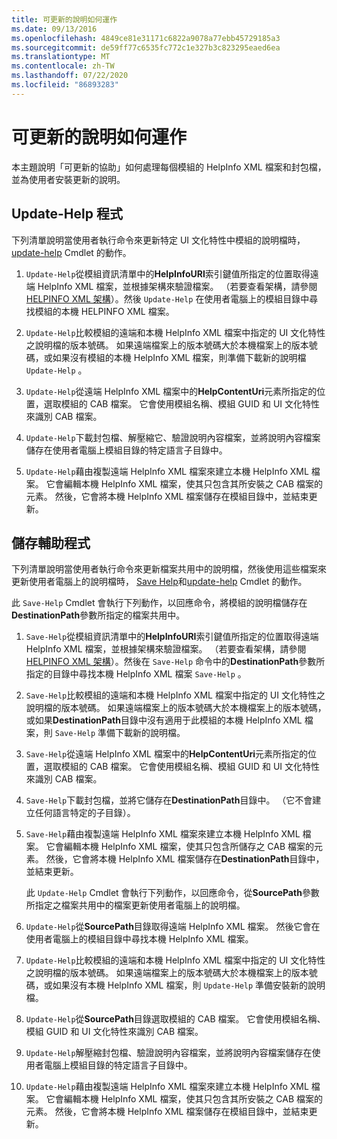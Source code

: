 ```yaml
---
title: 可更新的說明如何運作
ms.date: 09/13/2016
ms.openlocfilehash: 4849ce81e31171c6822a9078a77ebb45729185a3
ms.sourcegitcommit: de59ff77c6535fc772c1e327b3c823295eaed6ea
ms.translationtype: MT
ms.contentlocale: zh-TW
ms.lasthandoff: 07/22/2020
ms.locfileid: "86893283"
---
```

# <a name="how-updatable-help-works"></a>可更新的說明如何運作

本主題說明「可更新的協助」如何處理每個模組的 HelpInfo XML 檔案和封包檔，並為使用者安裝更新的說明。

## <a name="the-update-help-process"></a>Update-Help 程式

下列清單說明當使用者執行命令來更新特定 UI 文化特性中模組的說明檔時， [update-help](/powershell/module/Microsoft.PowerShell.Core/Update-Help) Cmdlet 的動作。

1. `Update-Help`從模組資訊清單中的**HelpInfoURI**索引鍵值所指定的位置取得遠端 HelpInfo XML 檔案，並根據架構來驗證檔案。 （若要查看架構，請參閱[HELPINFO XML 架構](./helpinfo-xml-schema.md)）。然後 `Update-Help` 在使用者電腦上的模組目錄中尋找模組的本機 HELPINFO XML 檔案。

1. `Update-Help`比較模組的遠端和本機 HelpInfo XML 檔案中指定的 UI 文化特性之說明檔的版本號碼。 如果遠端檔案上的版本號碼大於本機檔案上的版本號碼，或如果沒有模組的本機 HelpInfo XML 檔案，則準備下載新的說明檔 `Update-Help` 。

1. `Update-Help`從遠端 HelpInfo XML 檔案中的**HelpContentUri**元素所指定的位置，選取模組的 CAB 檔案。 它會使用模組名稱、模組 GUID 和 UI 文化特性來識別 CAB 檔案。

1. `Update-Help`下載封包檔、解壓縮它、驗證說明內容檔案，並將說明內容檔案儲存在使用者電腦上模組目錄的特定語言子目錄中。

1. `Update-Help`藉由複製遠端 HelpInfo XML 檔案來建立本機 HelpInfo XML 檔案。 它會編輯本機 HelpInfo XML 檔案，使其只包含其所安裝之 CAB 檔案的元素。
   然後，它會將本機 HelpInfo XML 檔案儲存在模組目錄中，並結束更新。

## <a name="the-save-help-process"></a>儲存輔助程式

下列清單說明當使用者執行命令來更新檔案共用中的說明檔，然後使用這些檔案來更新使用者電腦上的說明檔時， [Save Help](/powershell/module/Microsoft.PowerShell.Core/Save-Help)和[update-help](/powershell/module/Microsoft.PowerShell.Core/Update-Help) Cmdlet 的動作。

此 `Save-Help` Cmdlet 會執行下列動作，以回應命令，將模組的說明檔儲存在**DestinationPath**參數所指定的檔案共用中。

1. `Save-Help`從模組資訊清單中的**HelpInfoURI**索引鍵值所指定的位置取得遠端 HelpInfo XML 檔案，並根據架構來驗證檔案。 （若要查看架構，請參閱[HELPINFO XML 架構](./helpinfo-xml-schema.md)）。然後在 `Save-Help` 命令中的**DestinationPath**參數所指定的目錄中尋找本機 HelpInfo XML 檔案 `Save-Help` 。

1. `Save-Help`比較模組的遠端和本機 HelpInfo XML 檔案中指定的 UI 文化特性之說明檔的版本號碼。 如果遠端檔案上的版本號碼大於本機檔案上的版本號碼，或如果**DestinationPath**目錄中沒有適用于此模組的本機 HelpInfo XML 檔案，則 `Save-Help` 準備下載新的說明檔。

1. `Save-Help`從遠端 HelpInfo XML 檔案中的**HelpContentUri**元素所指定的位置，選取模組的 CAB 檔案。 它會使用模組名稱、模組 GUID 和 UI 文化特性來識別 CAB 檔案。

1. `Save-Help`下載封包檔，並將它儲存在**DestinationPath**目錄中。 （它不會建立任何語言特定的子目錄）。

1. `Save-Help`藉由複製遠端 HelpInfo XML 檔案來建立本機 HelpInfo XML 檔案。 它會編輯本機 HelpInfo XML 檔案，使其只包含所儲存之 CAB 檔案的元素。
   然後，它會將本機 HelpInfo XML 檔案儲存在**DestinationPath**目錄中，並結束更新。

   此 `Update-Help` Cmdlet 會執行下列動作，以回應命令，從**SourcePath**參數所指定之檔案共用中的檔案更新使用者電腦上的說明檔。

1. `Update-Help`從**SourcePath**目錄取得遠端 HelpInfo XML 檔案。 然後它會在使用者電腦上的模組目錄中尋找本機 HelpInfo XML 檔案。

1. `Update-Help`比較模組的遠端和本機 HelpInfo XML 檔案中指定的 UI 文化特性之說明檔的版本號碼。 如果遠端檔案上的版本號碼大於本機檔案上的版本號碼，或如果沒有本機 HelpInfo XML 檔案，則 `Update-Help` 準備安裝新的說明檔。

1. `Update-Help`從**SourcePath**目錄選取模組的 CAB 檔案。 它會使用模組名稱、模組 GUID 和 UI 文化特性來識別 CAB 檔案。

1. `Update-Help`解壓縮封包檔、驗證說明內容檔案，並將說明內容檔案儲存在使用者電腦上模組目錄的特定語言子目錄中。

1. `Update-Help`藉由複製遠端 HelpInfo XML 檔案來建立本機 HelpInfo XML 檔案。 它會編輯本機 HelpInfo XML 檔案，使其只包含其所安裝之 CAB 檔案的元素。
   然後，它會將本機 HelpInfo XML 檔案儲存在模組目錄中，並結束更新。
